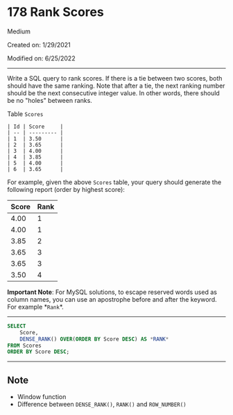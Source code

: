 # 178 Rank Scores

Medium

Created on: 1/29/2021

Modified on: 6/25/2022

---

Write a SQL query to rank scores. If there is a tie between two scores, both should have the same ranking. Note that after a tie, the next ranking number should be the next consecutive integer value. In other words, there should be no "holes" between ranks.

Table `Scores`

``` text
| Id | Score     |
| -- | --------- |
| 1  | 3.50      |
| 2  | 3.65      |
| 3  | 4.00      |
| 4  | 3.85      |
| 5  | 4.00      |
| 6  | 3.65      |
```

For example, given the above `Scores` table, your query should generate the following report (order by highest score):

| Score | Rank  |
| ----- | ----- |
| 4.00  | 1     |
| 4.00  | 1     |
| 3.85  | 2     |
| 3.65  | 3     |
| 3.65  | 3     |
| 3.50  | 4     |

**Important Note**: For MySQL solutions, to escape reserved words used as column names, you can use an apostrophe before and after the keyword. For example \*`Rank`\*.

---

``` sql
SELECT 
    Score,
    DENSE_RANK() OVER(ORDER BY Score DESC) AS *RANK*
FROM Scores
ORDER BY Score DESC;
```

---

## Note

- Window function
- Difference between `DENSE_RANK()`, `RANK()` and `ROW_NUMBER()`
